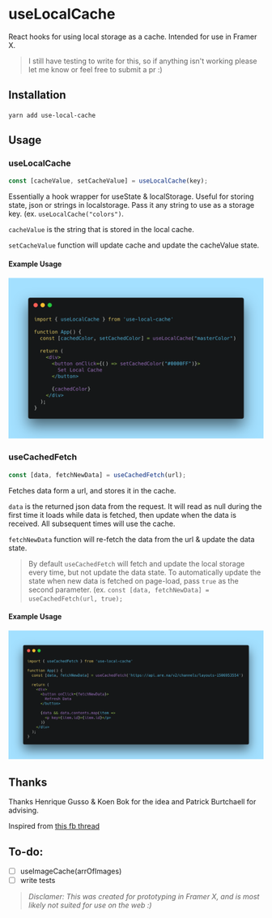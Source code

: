 # useLocalCache

React hooks for using local storage as a cache.
Intended for use in Framer X. 

> I still have testing to write for this, so if anything isn't working please let me know or feel free to submit a pr :)

## Installation 
`yarn add use-local-cache`

## Usage
### useLocalCache
```js
const [cacheValue, setCacheValue] = useLocalCache(key);
```

Essentially a hook wrapper for useState & localStorage. 
Useful for storing state, json or strings in localstorage. Pass it any string to use as a storage key. (ex. `useLocalCache("colors")`.

`cacheValue` is the string that is stored in the local cache.

`setCacheValue` function will update cache and update the cacheValue state.

#### Example Usage
![](https://github.com/huntercaron/use-local-cache/blob/master/assets/useLocalCache.png)

### useCachedFetch
```js
const [data, fetchNewData] = useCachedFetch(url);
```

Fetches data form a url, and stores it in the cache.

`data` is the returned json data from the request. 
It will read as null during the first time it loads while data is fetched, then update when the data is received. All subsequent times will use the cache.

`fetchNewData` function will re-fetch the data from the url & update the data state.

> By default `useCachedFetch` will fetch and update the local storage every time, but not update the data state. To automatically update the state when new data is fetched on page-load, pass `true` as the second parameter. (ex. `const [data, fetchNewData] = useCachedFetch(url, true);`

#### Example Usage
![](https://github.com/huntercaron/use-local-cache/blob/master/assets/useCachedFetch.png)


## Thanks
Thanks Henrique Gusso & Koen Bok for the idea and Patrick Burtchaell for  advising.

Inspired from [this fb thread](https://www.facebook.com/groups/framerjs/permalink/1932464396880622/)


## To-do: 
- [ ] useImageCache(arrOfImages)
- [ ] write tests

> *Disclamer: This was created for prototyping in Framer X, and is most likely not suited for use on the web :)*
